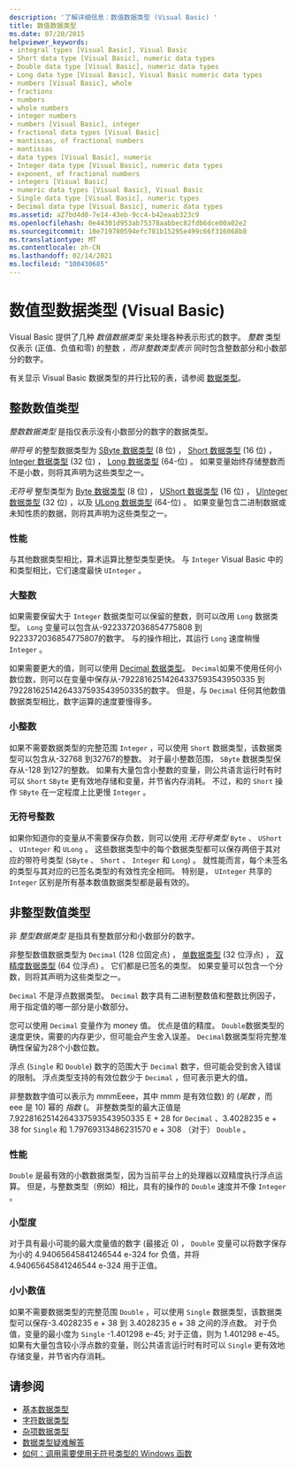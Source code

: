 ```yaml
---
description: '了解详细信息：数值数据类型 (Visual Basic) '
title: 数值数据类型
ms.date: 07/20/2015
helpviewer_keywords:
- integral types [Visual Basic], Visual Basic
- Short data type [Visual Basic], numeric data types
- Double data type [Visual Basic], numeric data types
- Long data type [Visual Basic], Visual Basic numeric data types
- numbers [Visual Basic], whole
- fractions
- numbers
- whole numbers
- integer numbers
- numbers [Visual Basic], integer
- fractional data types [Visual Basic]
- mantissas, of fractional numbers
- mantissas
- data types [Visual Basic], numeric
- Integer data type [Visual Basic], numeric data types
- exponent, of fractional numbers
- integers [Visual Basic]
- numeric data types [Visual Basic], Visual Basic
- Single data type [Visual Basic], numeric types
- Decimal data type [Visual Basic], numeric data types
ms.assetid: a27bd4d0-7e14-43eb-9cc4-b42eaab323c9
ms.openlocfilehash: 0e44301d953ab75378aabbec82fdb6dce00a02e2
ms.sourcegitcommit: 10e719780594efc781b15295e499c66f316068b8
ms.translationtype: MT
ms.contentlocale: zh-CN
ms.lasthandoff: 02/14/2021
ms.locfileid: "100430685"
---
```

# <a name="numeric-data-types-visual-basic"></a>数值型数据类型 (Visual Basic)

Visual Basic 提供了几种 *数值数据类型* 来处理各种表示形式的数字。 *整数* 类型仅表示 (正值、负值和零) 的整数 *，而非整数类型表示* 同时包含整数部分和小数部分的数字。  
  
 有关显示 Visual Basic 数据类型的并行比较的表，请参阅 [数据类型](../../../language-reference/data-types/index.md)。  
  
## <a name="integral-numeric-types"></a>整数数值类型  

 *整数数据类型* 是指仅表示没有小数部分的数字的数据类型。  
  
 *带符号* 的整型数据类型为 [SByte 数据类型](../../../language-reference/data-types/sbyte-data-type.md) (8 位) ， [Short 数据类型](../../../language-reference/data-types/short-data-type.md) (16 位) ， [Integer 数据类型](../../../language-reference/data-types/integer-data-type.md) (32 位) ， [Long 数据类型](../../../language-reference/data-types/long-data-type.md) (64-位) 。 如果变量始终存储整数而不是小数，则将其声明为这些类型之一。  
  
 *无符号* 整型类型为 [Byte 数据类型](../../../language-reference/data-types/byte-data-type.md) (8 位) ， [UShort 数据类型](../../../language-reference/data-types/ushort-data-type.md) (16 位) ， [UInteger 数据类型](../../../language-reference/data-types/uinteger-data-type.md) (32 位) ，以及 [ULong 数据类型](../../../language-reference/data-types/ulong-data-type.md) (64-位) 。 如果变量包含二进制数据或未知性质的数据，则将其声明为这些类型之一。  
  
### <a name="performance"></a>性能  

 与其他数据类型相比，算术运算比整型类型更快。 与 `Integer` Visual Basic 中的和类型相比，它们速度最快 `UInteger` 。  
  
### <a name="large-integers"></a>大整数  

 如果需要保留大于 `Integer` 数据类型可以保留的整数，则可以改用 `Long` 数据类型。 `Long` 变量可以包含从-9223372036854775808 到9223372036854775807的数字。 与的操作相比，其运行 `Long` 速度稍慢 `Integer` 。  
  
 如果需要更大的值，则可以使用 [Decimal 数据类型](../../../language-reference/data-types/decimal-data-type.md)。 `Decimal`如果不使用任何小数位数，则可以在变量中保存从-79228162514264337593543950335 到79228162514264337593543950335的数字。 但是，与 `Decimal` 任何其他数值数据类型相比，数字运算的速度要慢得多。  
  
### <a name="small-integers"></a>小整数  

 如果不需要数据类型的完整范围 `Integer` ，可以使用 `Short` 数据类型，该数据类型可以包含从-32768 到32767的整数。 对于最小整数范围， `SByte` 数据类型保存从-128 到127的整数。 如果有大量包含小整数的变量，则公共语言运行时有时可以 `Short` `SByte` 更有效地存储和变量，并节省内存消耗。 不过，和的 `Short` 操作 `SByte` 在一定程度上比更慢 `Integer` 。  
  
### <a name="unsigned-integers"></a>无符号整数  

 如果你知道你的变量从不需要保存负数，则可以使用 *无符号类型* `Byte` 、 `UShort` 、 `UInteger` 和 `ULong` 。 这些数据类型中的每个数据类型都可以保存两倍于其对应的带符号类型 (`SByte` 、 `Short` 、 `Integer` 和 `Long`) 。 就性能而言，每个未签名的类型与其对应的已签名类型的有效性完全相同。 特别是， `UInteger` 共享的 `Integer` 区别是所有基本数值数据类型都是最有效的。  
  
## <a name="nonintegral-numeric-types"></a>非整型数值类型  

 非 *整型数据类型* 是指具有整数部分和小数部分的数字。  
  
 非整型数值数据类型为 `Decimal` (128 位固定点) ， [单数据类型](../../../language-reference/data-types/single-data-type.md) (32 位浮点) ， [双精度数据类型](../../../language-reference/data-types/double-data-type.md) (64 位浮点) 。 它们都是已签名的类型。 如果变量可以包含一个分数，则将其声明为这些类型之一。  
  
 `Decimal` 不是浮点数据类型。 `Decimal` 数字具有二进制整数值和整数比例因子，用于指定值的哪一部分是小数部分。  
  
 您可以使用 `Decimal` 变量作为 money 值。 优点是值的精度。 `Double`数据类型的速度更快，需要的内存更少，但可能会产生舍入误差。 `Decimal`数据类型将完整准确性保留为28个小数位数。  
  
 浮点 (`Single` 和 `Double`) 数字的范围大于 `Decimal` 数字，但可能会受到舍入错误的限制。 浮点类型支持的有效位数少于 `Decimal` ，但可表示更大的值。  
  
 非整数数字值可以表示为 mmmEeee，其中 mmm 是有效位数) 的 (*尾数* ，而 eee 是 10) 幂的 *指数* (。 非整数类型的最大正值是 7.9228162514264337593543950335 E + 28 for `Decimal` 、3.4028235 e + 38 for `Single` 和 1.79769313486231570 e + 308 （对于） `Double` 。  
  
### <a name="performance"></a>性能  

 `Double` 是最有效的小数数据类型，因为当前平台上的处理器以双精度执行浮点运算。 但是，与整数类型（例如）相比，具有的操作的 `Double` 速度并不像 `Integer` 。  
  
### <a name="small-magnitudes"></a>小型度  

 对于具有最小可能的最大度量值的数字 (最接近 0) ， `Double` 变量可以将数字保存为小的 4.94065645841246544 e-324 for 负值，并将 4.94065645841246544 e-324 用于正值。  
  
### <a name="small-fractional-numbers"></a>小小数值  

 如果不需要数据类型的完整范围 `Double` ，可以使用 `Single` 数据类型，该数据类型可以保存-3.4028235 e + 38 到 3.4028235 e + 38 之间的浮点数。 对于负值，变量的最小度为 `Single` -1.401298 e-45; 对于正值，则为 1.401298 e-45。 如果有大量包含较小浮点数的变量，则公共语言运行时有时可以 `Single` 更有效地存储变量，并节省内存消耗。  
  
## <a name="see-also"></a>请参阅

- [基本数据类型](elementary-data-types.md)
- [字符数据类型](character-data-types.md)
- [杂项数据类型](miscellaneous-data-types.md)
- [数据类型疑难解答](troubleshooting-data-types.md)
- [如何：调用需要使用无符号类型的 Windows 函数](../../com-interop/how-to-call-a-windows-function-that-takes-unsigned-types.md)
